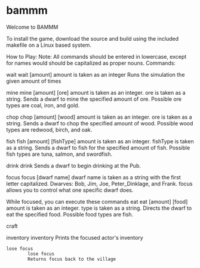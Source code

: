 bammm
=====

Welcome to BAMMM

To install the game, download the source and build using the included makefile on a Linux based system.

How to Play:
Note: All commands should be entered in lowercase, except for names would should be capitalized as proper nouns.
Commands:

wait
	wait [amount]
	amount is taken as an integer
	Runs the simulation the given amount of times

mine
	mine [amount] [ore]
	amount is taken as an integer.
	ore is taken as a string.
	Sends a dwarf to mine the specified amount of ore.  Possible ore types are coal, iron, and gold.

chop
	chop [amount] [wood]
	amount is taken as an integer.
	ore is taken as a string.
	Sends a dwarf to chop the specified amount of wood.  Possible wood types are redwood, birch, and oak.

fish
	fish [amount] [fishType]
	amount is taken as an integer.
	fishType is taken as a string.
	Sends a dwarf to fish for the specified amount of fish.  Possible fish types are tuna, salmon, and swordfish.

drink
	drink
	Sends a dwarf to begin drinking at the Pub.
	
focus
	focus [dwarf name]
	dwarf name is taken as a string with the first letter capitalized.
	Dwarves: Bob, Jim, Joe, Peter_Dinklage, and Frank.
	focus allows you to control what one specific dwarf does.

While focused, you can execute these commands
eat
	eat [amount] [food]
	amount is taken as an integer.
	type is taken as a string.
	Directs the dwarf to eat the specified food.  Possible food types are fish.

craft
	
inventory
	inventory
	        Prints the focused actor's inventory
	        
	lose focus
	        lose focus
	        Returns focus back to the village
